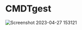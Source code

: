 # CMDTgest
![Screenshot 2023-04-27 153121](https://user-images.githubusercontent.com/64170643/235012454-bacc893f-08cd-4659-83ec-0d8e215bf9a3.png)
